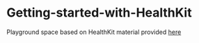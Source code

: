 # Getting-started-with-HealthKit

Playground space based on HealthKit material provided [here](https://developer.apple.com/videos/play/wwdc2020/10664/)

